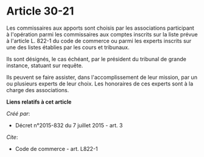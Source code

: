 # Article 30-21

Les commissaires aux apports sont choisis par les associations participant à l'opération parmi les commissaires aux comptes
inscrits sur la liste prévue à l'article L. 822-1 du code de commerce ou parmi les experts inscrits sur une des listes
établies par les cours et tribunaux. 

Ils sont désignés, le cas échéant, par le président du tribunal de grande instance, statuant sur requête. 

Ils peuvent se faire assister, dans l'accomplissement de leur mission, par un ou plusieurs experts de leur choix. Les
honoraires de ces experts sont à la charge des associations.

**Liens relatifs à cet article**

_Créé par_:

  - Décret n°2015-832 du 7 juillet 2015 - art. 3

_Cite_:

  - Code de commerce - art. L822-1
